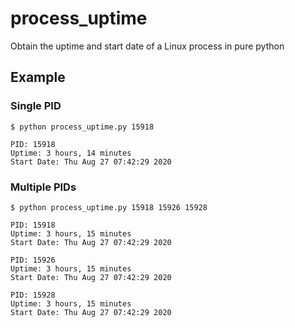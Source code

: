 # process_uptime
Obtain the uptime and start date of a Linux process in pure python

## Example ##
### Single PID ###
```
$ python process_uptime.py 15918

PID: 15918
Uptime: 3 hours, 14 minutes
Start Date: Thu Aug 27 07:42:29 2020

```
### Multiple PIDs ###
```
$ python process_uptime.py 15918 15926 15928

PID: 15918
Uptime: 3 hours, 15 minutes
Start Date: Thu Aug 27 07:42:29 2020

PID: 15926
Uptime: 3 hours, 15 minutes
Start Date: Thu Aug 27 07:42:29 2020

PID: 15928
Uptime: 3 hours, 15 minutes
Start Date: Thu Aug 27 07:42:29 2020

```
